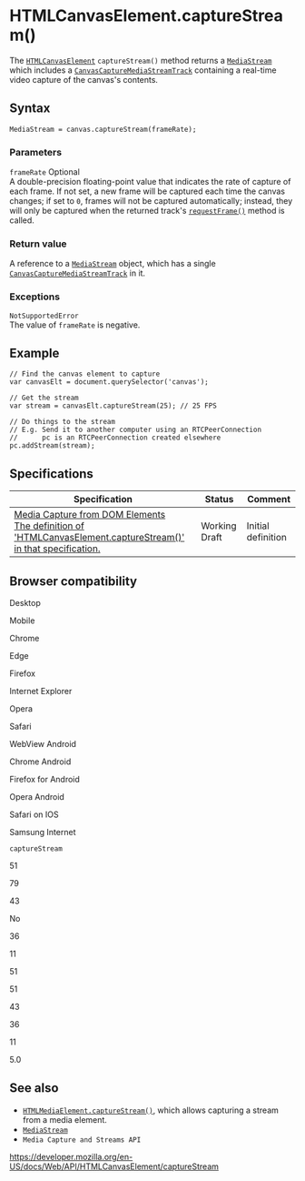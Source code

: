 # HTMLCanvasElement.captureStream()

The [`HTMLCanvasElement`](../htmlcanvaselement) `captureStream()` method returns a [`MediaStream`](../mediastream) which includes a [`CanvasCaptureMediaStreamTrack`](../canvascapturemediastreamtrack) containing a real-time video capture of the canvas's contents.

## Syntax

    MediaStream = canvas.captureStream(frameRate);

### Parameters

`frameRate` <span class="badge inline optional">Optional</span>  
A double-precision floating-point value that indicates the rate of capture of each frame. If not set, a new frame will be captured each time the canvas changes; if set to `0`, frames will not be captured automatically; instead, they will only be captured when the returned track's [`requestFrame()`](../canvascapturemediastreamtrack/requestframe) method is called.

### Return value

A reference to a [`MediaStream`](../mediastream) object, which has a single [`CanvasCaptureMediaStreamTrack`](../canvascapturemediastreamtrack) in it.

### Exceptions

`NotSupportedError`  
The value of `frameRate` is negative.

## Example

    // Find the canvas element to capture
    var canvasElt = document.querySelector('canvas');

    // Get the stream
    var stream = canvasElt.captureStream(25); // 25 FPS

    // Do things to the stream
    // E.g. Send it to another computer using an RTCPeerConnection
    //      pc is an RTCPeerConnection created elsewhere
    pc.addStream(stream);

## Specifications

<table><thead><tr class="header"><th>Specification</th><th>Status</th><th>Comment</th></tr></thead><tbody><tr class="odd"><td><a href="https://w3c.github.io/mediacapture-fromelement/#dom-htmlcanvaselement-capturestream">Media Capture from DOM Elements<br />
<span class="small">The definition of 'HTMLCanvasElement.captureStream()' in that specification.</span></a></td><td><span class="spec-wd">Working Draft</span></td><td>Initial definition</td></tr></tbody></table>

## Browser compatibility

Desktop

Mobile

Chrome

Edge

Firefox

Internet Explorer

Opera

Safari

WebView Android

Chrome Android

Firefox for Android

Opera Android

Safari on IOS

Samsung Internet

`captureStream`

51

79

43

No

36

11

51

51

43

36

11

5.0

## See also

- [`HTMLMediaElement.captureStream()`](../htmlmediaelement/capturestream), which allows capturing a stream from a media element.
- [`MediaStream`](../mediastream)
- <span class="page-not-created">`Media Capture and Streams API`</span>

<a href="https://developer.mozilla.org/en-US/docs/Web/API/HTMLCanvasElement/captureStream" class="_attribution-link">https://developer.mozilla.org/en-US/docs/Web/API/HTMLCanvasElement/captureStream</a>
